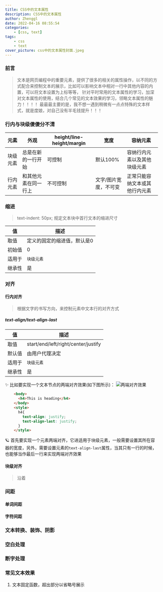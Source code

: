 ```yaml
---
title: CSS中的文本属性
description: CSS中的文本属性
author: Zhenggl
date: 2022-04-16 08:55:54
categories:
    - [css, text]
tags:
    - css
    - text
cover_picture: css中的文本属性封面.jpeg
---
```


### 前言
> 文本是网页编程中的重要元素，提供了很多的相关的属性操作，以不同的方式配合来控制文本的展示，比如可以影响文本中相对一行中其他内容的内置，可以将文本设置为上标等等，
> 针对平时常用的文本属性的学习，加深对文本属性的使用，结合几个常见的文本效果的学习，领略文本属性的魅力！！！！
> 最最最主要的是，我不想一遇到稍微有一点点特殊的文本样式，就是度娘，对自己没有半毛钱提升！！！

### 行内与块级傻傻分不清

| 元素 | 外观 | height/line-height/margin | 宽度 | 容纳元素 |
|---|---|---|---|---|
| 块级元素 | 总是在新的一行开始 | 可控制 | 默认100% | 容纳行内元素以及其他块级元素 |
| 行内元素 | 和其他元素在同一行上 | 不可控制 | 文字/图片宽度，不可变 | 正常只能容纳文本或其他行内元素 |


### 缩进
> text-indent: 50px;
> 规定文本块中首行文本的缩进尺寸

| 值 | 描述 |
|---|---|
| 取值 | 定义的固定的缩进值，默认是0 |
| 初始值 | 0 |
| 适用于 | `块级元素` |
| 继承性 | 是 |


### 对齐

#### 行内对齐
> 根据文字的书写方向，来控制元素中文本行的对齐方式
##### text-align/text-align-last
| 值 | 描述 |
|---|---|
| 取值 | start/end/left/right/center/justify |
| 默认值 | 由用户代理决定 |
| 适用于 | `块级元素` |
| 继承性 | 是 |

✨ 比如要实现一个文本节点的两端对齐效果(如下图所示)：
![两端对齐效果](两端对齐效果.png)

```html
    <body>
      <h4>This is heading</h4>
    </body>
    <style>
      h4{
        text-align: justify;
        text-align-last: justify;
      }
    </style>
```
🪐 首先要实现一个元素两端对齐，它进适用于块级元素，一般需要设置其所在容器的宽度，另外，需要设置元素的`text-align-last`属性，当其只有一行的时候，也能够当作最后一行来实现两端对齐效果


#### 块级对齐
> 沿着

### 间距

#### 单词间距
#### 字符间距

### 文本转换、装饰、阴影

### 空白处理

### 断字处理

### 常见文本效果
1. 文本固定函数，超出部分以省略号展示
